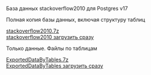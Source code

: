 База данных stackoverflow2010 для Postgres v17

Полная копия базы данных, включая структуру таблиц

[stackoverflow2010.7z](https://cloud.mail.ru/public/HpLz/N4zZCVU5P)  
[stackoverflow2010 загрузить сразу](https://cloclo51.datacloudmail.ru/public/get/6vwdVN1Pc5ZfLSP3BdcdX1CQ9jA7sqG8F9MDgjTRfQfVSZL4E1rnncNo2DVnoRvX3b4zXus3dMT6j9X1auvbB32VLw8k2DzcbxfkWdUEx7kna6j3tfGHpoNbmiCeHQdcZ7hwTwwjbS2D6naGFLqbukZ6vvRRi7xEj2ojTQprmoZ1GZST14vGkrYRB8hwtEYXfw5oAWqzZchwULUEafTbbdCiPXWNnStuCZvrBDptjhoVJR6qKHjfCuKqCpmuKjXH7a5svA4C7GEfZTBqanJ9hkbRQzf2aU7YGgAcHz2E5dxtEqq6N5YvosTd2yUdxvCEE3qbBTvXJJSb9tG3puBSDS4zzBDdE7NvtjGCZKAEHnjJVKjPSTC3QFpyoq3Cjsg5isjmGWZ42uoqW9DMXQzMKB/no/stackoverflow2010.7z)

Только данные. Файлы по таблицам

[ExportedDataByTables.7z](https://cloud.mail.ru/public/oxRL/SXUiAg2du)  
[ExportedDataByTables загрузить сразу](https://cloclo55.datacloudmail.ru/public/get/6vwdVN1Pc5ZfLSP3BdckYFnhFGv7Hf7VuN5Lyn6gjatxnx59vqaUZrAMBfJgGd15rwNMKXN6qkxfcfqg4UWdU6fm17ffkFe5yqnSmqG43hfs1ypSoEXkH2JRHFGuRWDB82Dz7yFMmTXEBeeQF8h6XYZZM8qZDnSXwCzhRB7Bm8DCgKBjz96acat7CwWB9qjKXHHsU6y7B4hctdq3idVrCeAB1Km7EbK3N6vNFGfQtr5UMRDKbP5AaHcEcrnXCS6Sye7KZ3PPgSqYbx6ccJBXKR9T6yBBmVywsYdjrKRXv1coFZU8C41oqaia4hKgyTao1PaQcrFob1AtmU7XFccc5sohoNeBuaMKoE7aG8XJHtsQpdmHGZvdm4G9yjgt2XEt7auDsGHC6bhfR8t7j2qiep/no/ExportedDataByTables.7z)

